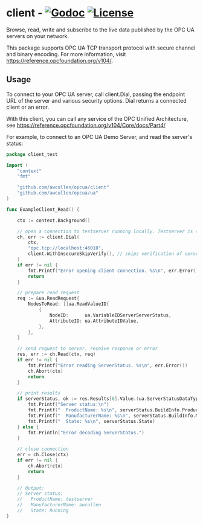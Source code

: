 # client - [![Godoc](http://img.shields.io/badge/go-documentation-blue.svg?style=flat-square)](https://pkg.go.dev/mod/github.com/awcullen/opcua/client) [![License](http://img.shields.io/badge/license-mit-blue.svg?style=flat-square)](https://raw.githubusercontent.com/awcullen/opcua/master/LICENSE)
Browse, read, write and subscribe to the live data published by the OPC UA servers on your network.

This package supports OPC UA TCP transport protocol with secure channel and binary encoding.  For more information, visit https://reference.opcfoundation.org/v104/.


## Usage
To connect to your OPC UA server, call client.Dial, passing the endpoint URL of the server and various security options. Dial returns a connected client or an error.

With this client, you can call any service of the OPC Unified Architecture, see https://reference.opcfoundation.org/v104/Core/docs/Part4/

For example, to connect to an OPC UA Demo Server, and read the server's status: 

```go
package client_test

import (
	"context"
	"fmt"

	"github.com/awcullen/opcua/client"
	"github.com/awcullen/opcua/ua"
)

func ExampleClient_Read() {

	ctx := context.Background()

	// open a connection to testserver running locally. Testserver is started if not already running.
	ch, err := client.Dial(
		ctx,
		"opc.tcp://localhost:46010",
		client.WithInsecureSkipVerify(), // skips verification of server certificate
	)
	if err != nil {
		fmt.Printf("Error opening client connection. %s\n", err.Error())
		return
	}

	// prepare read request
	req := &ua.ReadRequest{
		NodesToRead: []ua.ReadValueID{
			{
				NodeID:      ua.VariableIDServerServerStatus,
				AttributeID: ua.AttributeIDValue,
			},
		},
	}

	// send request to server. receive response or error
	res, err := ch.Read(ctx, req)
	if err != nil {
		fmt.Printf("Error reading ServerStatus. %s\n", err.Error())
		ch.Abort(ctx)
		return
	}

	// print results
	if serverStatus, ok := res.Results[0].Value.(ua.ServerStatusDataType); ok {
		fmt.Printf("Server status:\n")
		fmt.Printf("  ProductName: %s\n", serverStatus.BuildInfo.ProductName)
		fmt.Printf("  ManufacturerName: %s\n", serverStatus.BuildInfo.ManufacturerName)
		fmt.Printf("  State: %s\n", serverStatus.State)
	} else {
		fmt.Println("Error decoding ServerStatus.")
	}

	// close connection
	err = ch.Close(ctx)
	if err != nil {
		ch.Abort(ctx)
		return
	}

	// Output:
	// Server status:
	//   ProductName: testserver
	//   ManufacturerName: awcullen
	//   State: Running
}


```
